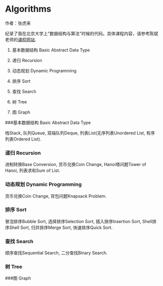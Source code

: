 # Algorithms

作者：张虎来

纪录了我在北京大学上"数据结构与算法"时候的代码。具体课程内容，请参考陈斌老师的[课程网站](<http://gis4g.pku.edu.cn/course/pythonds/>).

1. 基本数据结构 Basic Abstract Data Type

2. 递归 Recursion

3. 动态规划 Dynamic Programming

4. 排序 Sort

5. 查找 Search

6. 树 Tree

7. 图 Graph

   

###基本数据结构 Basic Abstract Data Type

栈Stack, 队列Queue, 双端队列Deque, 列表List(无序列表Unordered List, 有序列表Ordered List).



### 递归 Recursion

进制转换Base Conversion, 货币兑换Coin Change, Hanoi塔问题Tower of Hanoi, 列表求和Sum of List.



### 动态规划 Dynamic Programming

货币兑换Coin Change, 背包问题Knapsack Problem.



### 排序 Sort

冒泡排序Bubble Sort, 选择排序Selection Sort, 插入排序Insertion Sort, Shell排序Shell Sort, 归并排序Merge Sort, 快速排序Quick Sort.



### 查找 Search

顺序查找Sequential Search, 二分查找Binary Search.



### 树 Tree

###图 Graph